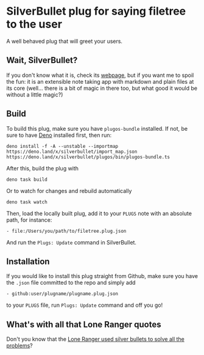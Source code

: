 # SilverBullet plug for saying filetree to the user

A well behaved plug that will greet your users.

## Wait, SilverBullet?

If you don't know what it is, check its [webpage](https://silverbullet.md), but if
you want me to spoil the fun: it is an extensible note taking app with markdown and plain files at its core
(well... there is a bit of magic in there too, but what good it would be without a little magic?)

## Build

To build this plug, make sure you have `plugos-bundle` installed. If not, be sure to have [Deno](https:pwd//deno.land) installed first, then run:

```shell
deno install -f -A --unstable --importmap https://deno.land/x/silverbullet/import_map.json https://deno.land/x/silverbullet/plugos/bin/plugos-bundle.ts
```

After this, build the plug with

```shell
deno task build
```

Or to watch for changes and rebuild automatically

```shell
deno task watch
```

Then, load the locally built plug, add it to your `PLUGS` note with an absolute path, for instance:

```
- file:/Users/you/path/to/filetree.plug.json
```

And run the `Plugs: Update` command in SilverBullet.

## Installation

If you would like to install this plug straight from Github, make sure you have the `.json` file committed to the repo and simply add

```
- github:user/plugname/plugname.plug.json
```

to your `PLUGS` file, run `Plugs: Update` command and off you go!

## What's with all that Lone Ranger quotes

Don't you know that the [Lone Ranger used silver bullets to solve all the problems](https://en.wikipedia.org/wiki/Silver_bullet#Lone_Ranger)?
